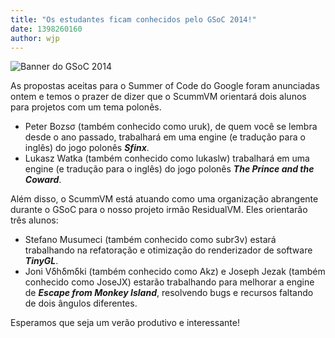 ```yaml
---
title: "Os estudantes ficam conhecidos pelo GSoC 2014!"
date: 1398260160
author: wjp
---
```


![Banner do GSoC 2014](/data/news/GSOC-14_banner.png)

As propostas aceitas para o Summer of Code do Google foram anunciadas ontem e temos o prazer de dizer que o ScummVM orientará dois alunos para projetos com um tema polonês.

*   Peter Bozsσ (também conhecido como uruk), de quem você se lembra desde o ano passado, trabalhará em uma engine (e tradução para o inglês) do jogo polonês ***Sfinx***.
*   Lukasz Watka (também conhecido como lukaslw) trabalhará em uma engine (e tradução para o inglês) do jogo polonês ***The Prince and the Coward***.

Além disso, o ScummVM está atuando como uma organização abrangente durante o GSoC para o nosso projeto irmão ResidualVM. Eles orientarão três alunos:

*   Stefano Musumeci (também conhecido como subr3v) estará trabalhando na refatoração e otimização do renderizador de software ***TinyGL***.
*   Joni Vδhδmδki (também conhecido como Akz) e Joseph Jezak (também conhecido como JoseJX) estarão trabalhando para melhorar a engine de ***Escape from Monkey Island***, resolvendo bugs e recursos faltando de dois ângulos diferentes.

Esperamos que seja um verão produtivo e interessante!
